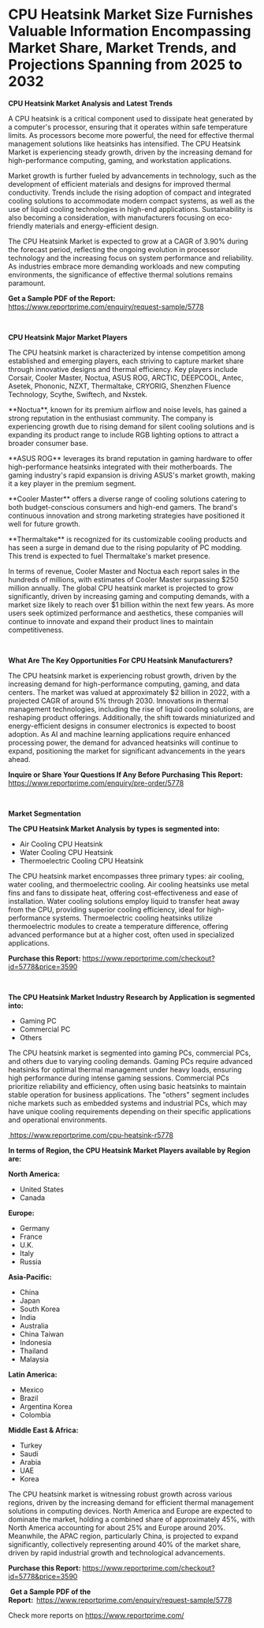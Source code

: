 <p><h1>CPU Heatsink Market Size Furnishes Valuable Information Encompassing Market Share, Market Trends, and Projections Spanning from 2025 to 2032</h1></p><p><strong>CPU Heatsink Market Analysis and Latest Trends</strong></p>
<p><p>A CPU heatsink is a critical component used to dissipate heat generated by a computer's processor, ensuring that it operates within safe temperature limits. As processors become more powerful, the need for effective thermal management solutions like heatsinks has intensified. The CPU Heatsink Market is experiencing steady growth, driven by the increasing demand for high-performance computing, gaming, and workstation applications.</p><p>Market growth is further fueled by advancements in technology, such as the development of efficient materials and designs for improved thermal conductivity. Trends include the rising adoption of compact and integrated cooling solutions to accommodate modern compact systems, as well as the use of liquid cooling technologies in high-end applications. Sustainability is also becoming a consideration, with manufacturers focusing on eco-friendly materials and energy-efficient design.</p><p>The CPU Heatsink Market is expected to grow at a CAGR of 3.90% during the forecast period, reflecting the ongoing evolution in processor technology and the increasing focus on system performance and reliability. As industries embrace more demanding workloads and new computing environments, the significance of effective thermal solutions remains paramount.</p></p>
<p><strong>Get a Sample PDF of the Report:&nbsp;</strong> <a href="https://www.reportprime.com/enquiry/request-sample/5778?utm_campaign=2650&utm_medium=2&utm_source=Github&utm_content=ia&utm_term=19032025&utm_id=cpu-heatsink">https://www.reportprime.com/enquiry/request-sample/5778</a></p>
<p>&nbsp;</p>
<p><strong>CPU Heatsink Major Market Players</strong></p>
<p><p>The CPU heatsink market is characterized by intense competition among established and emerging players, each striving to capture market share through innovative designs and thermal efficiency. Key players include Corsair, Cooler Master, Noctua, ASUS ROG, ARCTIC, DEEPCOOL, Antec, Asetek, Phononic, NZXT, Thermaltake, CRYORIG, Shenzhen Fluence Technology, Scythe, Swiftech, and Nxstek.</p><p>**Noctua**, known for its premium airflow and noise levels, has gained a strong reputation in the enthusiast community. The company is experiencing growth due to rising demand for silent cooling solutions and is expanding its product range to include RGB lighting options to attract a broader consumer base.</p><p>**ASUS ROG** leverages its brand reputation in gaming hardware to offer high-performance heatsinks integrated with their motherboards. The gaming industry's rapid expansion is driving ASUS's market growth, making it a key player in the premium segment.</p><p>**Cooler Master** offers a diverse range of cooling solutions catering to both budget-conscious consumers and high-end gamers. The brand's continuous innovation and strong marketing strategies have positioned it well for future growth.</p><p>**Thermaltake** is recognized for its customizable cooling products and has seen a surge in demand due to the rising popularity of PC modding. This trend is expected to fuel Thermaltake's market presence.</p><p>In terms of revenue, Cooler Master and Noctua each report sales in the hundreds of millions, with estimates of Cooler Master surpassing $250 million annually. The global CPU heatsink market is projected to grow significantly, driven by increasing gaming and computing demands, with a market size likely to reach over $1 billion within the next few years. As more users seek optimized performance and aesthetics, these companies will continue to innovate and expand their product lines to maintain competitiveness.</p></p>
<p>&nbsp;</p>
<p><strong>What Are The Key Opportunities For CPU Heatsink Manufacturers?</strong></p>
<p><p>The CPU heatsink market is experiencing robust growth, driven by the increasing demand for high-performance computing, gaming, and data centers. The market was valued at approximately $2 billion in 2022, with a projected CAGR of around 5% through 2030. Innovations in thermal management technologies, including the rise of liquid cooling solutions, are reshaping product offerings. Additionally, the shift towards miniaturized and energy-efficient designs in consumer electronics is expected to boost adoption. As AI and machine learning applications require enhanced processing power, the demand for advanced heatsinks will continue to expand, positioning the market for significant advancements in the years ahead.</p></p>
<p><strong>Inquire or Share Your Questions If Any Before Purchasing This Report:</strong> <a href="https://www.reportprime.com/enquiry/pre-order/5778?utm_campaign=2650&utm_medium=2&utm_source=Github&utm_content=ia&utm_term=19032025&utm_id=cpu-heatsink">https://www.reportprime.com/enquiry/pre-order/5778</a></p>
<p>&nbsp;</p>
<p><strong>Market Segmentation</strong></p>
<p><strong>The CPU Heatsink Market Analysis by types is segmented into:</strong></p>
<p><ul><li>Air Cooling CPU Heatsink</li><li>Water Cooling CPU Heatsink</li><li>Thermoelectric Cooling CPU Heatsink</li></ul></p>
<p><p>The CPU heatsink market encompasses three primary types: air cooling, water cooling, and thermoelectric cooling. Air cooling heatsinks use metal fins and fans to dissipate heat, offering cost-effectiveness and ease of installation. Water cooling solutions employ liquid to transfer heat away from the CPU, providing superior cooling efficiency, ideal for high-performance systems. Thermoelectric cooling heatsinks utilize thermoelectric modules to create a temperature difference, offering advanced performance but at a higher cost, often used in specialized applications.</p></p>
<p><strong>Purchase this Report:&nbsp;</strong><a href="https://www.reportprime.com/checkout?id=5778&price=3590&utm_campaign=2650&utm_medium=2&utm_source=Github&utm_content=ia&utm_term=19032025&utm_id=cpu-heatsink">https://www.reportprime.com/checkout?id=5778&price=3590</a></p>
<p>&nbsp;</p>
<p><strong>The CPU Heatsink Market Industry Research by Application is segmented into:</strong></p>
<p><ul><li>Gaming PC</li><li>Commercial PC</li><li>Others</li></ul></p>
<p><p>The CPU heatsink market is segmented into gaming PCs, commercial PCs, and others due to varying cooling demands. Gaming PCs require advanced heatsinks for optimal thermal management under heavy loads, ensuring high performance during intense gaming sessions. Commercial PCs prioritize reliability and efficiency, often using basic heatsinks to maintain stable operation for business applications. The "others" segment includes niche markets such as embedded systems and industrial PCs, which may have unique cooling requirements depending on their specific applications and operational environments.</p></p>
<p><a href="https://www.reportprime.com/cpu-heatsink-r5778?utm_campaign=2650&utm_medium=2&utm_source=Github&utm_content=ia&utm_term=19032025&utm_id=cpu-heatsink">&nbsp;https://www.reportprime.com/cpu-heatsink-r5778</a></p>
<p><strong>In terms of Region, the CPU Heatsink Market Players available by Region are:</strong></p>
<p>
    <p> <strong> North America: </strong>
        <ul>
            <li>United States</li>
            <li>Canada</li>
        </ul>
        </p> 
    <p> <strong> Europe: </strong>
        <ul>
            <li>Germany</li>
            <li>France</li>
            <li>U.K.</li>
            <li>Italy</li>
            <li>Russia</li>
        </ul>
        </p> 
    <p> <strong> Asia-Pacific: </strong>
        <ul>
            <li>China</li>
            <li>Japan</li>
            <li>South Korea</li>
            <li>India</li>
            <li>Australia</li>
            <li>China Taiwan</li>
            <li>Indonesia</li>
            <li>Thailand</li>
            <li>Malaysia</li>
        </ul>
        </p> 
    <p> <strong> Latin America: </strong>
        <ul>
            <li>Mexico</li>
            <li>Brazil</li>
            <li>Argentina Korea</li>
            <li>Colombia</li>
        </ul>
        </p> 
    <p> <strong> Middle East & Africa: </strong>
        <ul>
            <li>Turkey</li>
            <li>Saudi</li>
            <li>Arabia</li>
            <li>UAE</li>
            <li>Korea</li>
        </ul>
    </p>
    </p>
<p><p>The CPU heatsink market is witnessing robust growth across various regions, driven by the increasing demand for efficient thermal management solutions in computing devices. North America and Europe are expected to dominate the market, holding a combined share of approximately 45%, with North America accounting for about 25% and Europe around 20%. Meanwhile, the APAC region, particularly China, is projected to expand significantly, collectively representing around 40% of the market share, driven by rapid industrial growth and technological advancements.</p></p>
<p><strong>Purchase this Report: </strong><a href="https://www.reportprime.com/checkout?id=5778&price=3590&utm_campaign=2650&utm_medium=2&utm_source=Github&utm_content=ia&utm_term=19032025&utm_id=cpu-heatsink">https://www.reportprime.com/checkout?id=5778&price=3590</a></p>
<p>&nbsp;<strong>Get a Sample PDF of the Report:&nbsp;&nbsp;</strong><a href="https://www.reportprime.com/enquiry/request-sample/5778?utm_campaign=2650&utm_medium=2&utm_source=Github&utm_content=ia&utm_term=19032025&utm_id=cpu-heatsink">https://www.reportprime.com/enquiry/request-sample/5778</a></p>
<p><strong></strong></p>
<p>Check more reports on <a href="https://www.reportprime.com/?utm_campaign=2650&utm_medium=2&utm_source=Github&utm_content=ia&utm_term=19032025&utm_id=cpu-heatsink">https://www.reportprime.com/</a></p>
